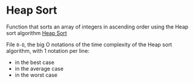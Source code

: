 # Heap Sort

Function that sorts an array of integers in ascending order using the Heap sort algorithm [Heap Sort](https://en.wikipedia.org/wiki/Heapsort)

File `0-O`, the big O notations of the time complexity of the Heap sort algorithm, with 1 notation per line:

-   in the best case
-   in the average case
-   in the worst case